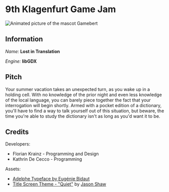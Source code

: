 # 9th Klagenfurt Game Jam

![Animated picture of the mascot Gamebert](https://klujam.at/images/assets/Blue-Alien-left.gif)

## Information

_Name:_ **Lost in Translation**

_Engine:_ **libGDX**

## Pitch

Your summer vacation takes an unexpected turn, as you wake up in a holding cell. With no knowledge of the prior night and even less knowledge of the local language, you can barely piece together the fact that your interrogation will begin shortly. Armed with a pocket edition of a dictionary, you'll have to find a way to talk yourself out of this situation, but beware, the time you're able to study the dictionary isn't as long as you'd want it to be.

## Credits

Developers:

* Florian Krainz - Programming and Design
* Kathrin De Cecco - Programming

Assets:

* [Adelphe Typeface by Eugénie Bidaut](https://fontesk.com/adelphe-typeface/)
* [Title Screen Theme - "Quiet"](https://audionautix.com/Music/Quiet.mp3) by [Jason Shaw](https://audionautix.com/creative-commons-music)
